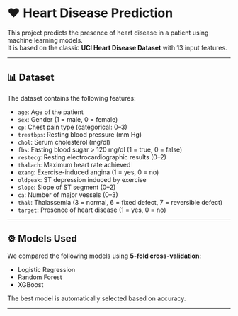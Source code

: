 # ❤️ Heart Disease Prediction

This project predicts the presence of heart disease in a patient using machine learning models.  
It is based on the classic **UCI Heart Disease Dataset** with 13 input features.

---

## 📊 Dataset
The dataset contains the following features:

- `age`: Age of the patient  
- `sex`: Gender (1 = male, 0 = female)  
- `cp`: Chest pain type (categorical: 0–3)  
- `trestbps`: Resting blood pressure (mm Hg)  
- `chol`: Serum cholesterol (mg/dl)  
- `fbs`: Fasting blood sugar > 120 mg/dl (1 = true, 0 = false)  
- `restecg`: Resting electrocardiographic results (0–2)  
- `thalach`: Maximum heart rate achieved  
- `exang`: Exercise-induced angina (1 = yes, 0 = no)  
- `oldpeak`: ST depression induced by exercise  
- `slope`: Slope of ST segment (0–2)  
- `ca`: Number of major vessels (0–3)  
- `thal`: Thalassemia (3 = normal, 6 = fixed defect, 7 = reversible defect)  
- `target`: Presence of heart disease (1 = yes, 0 = no)

---

## ⚙️ Models Used
We compared the following models using **5-fold cross-validation**:

- Logistic Regression  
- Random Forest  
- XGBoost  

The best model is automatically selected based on accuracy.

---


